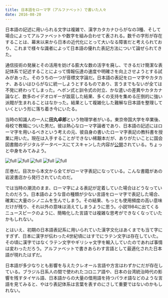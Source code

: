 ```yaml
---
title: 日本語をローマ字（アルファベット）で書いた人々
date: 2016-08-20
---
```


日本語の記述に用いられる文字は複雑で、漢字カタカナひらがなの3種、そして場合によってアルファベットや数字を組み合わせて表される。数千の字形が存在することは、幕末以来から日本の近代化にとって大いなる障害だと考えられており、これまで様々な識者によって日本語の優れた表記方法について論ぜられてきた。

通信技術の発展とその活用を妨げる膨大な数の活字を廃し、できるだけ簡潔な表記体系で記述することによって情報伝達の速度や明確さを向上させようとする試みがあった。そのうちの一つが音標文字論だ。日本語の表記をローマ字やカタカナ、あるいはひらがなに統一しようとするものであり、言うまでもないが全ては不発に終わってしまった。ヘボン式と訓令式の対立、かな遣いの差異やカタカナ論など、数多のイデオロギーが跋扈した結果、多くの支持を集める圧倒的に強い派閥が生まれることはなかった。結果として複雑化した難解な日本語を整理していくという形に落ち着き今にいたる。

当時の知識人の一人に**田丸卓郎**という物理学者がいる。東京帝国大学を卒業後、母校で教職についた男だ。彼は熱心なローマ字論者であり、日本語の記述にはローマ字を用いるべきという考えの元、彼自身の書いたローマ字表記の教科書を授業に用いた。現在は入手することができない稀覯本だが、ありがたいことに国会図書館のデジタルデータベースにてスキャンした内容が[公開](http://dl.ndl.go.jp/info:ndljp/pid/1148638)されている。ちょっと中身をみてみよう。

![full](https://photos.xar.sh/28813383770_4c4986e0c4_h.jpg)
![full](https://photos.xar.sh/28481465703_9f33582efe_h.jpg)
![full](https://photos.xar.sh/28813383110_5fece88839_h.jpg)
![full](https://photos.xar.sh/28481465473_26922a01c0_h.jpg)
![full](https://photos.xar.sh/28478468944_687d5da81a_h.jpg)

圧巻だ。目次から本文から全てがローマ字表記になっている。こんな書籍があの岩波書店から発行されていたのだ。

では当時の潮流のまま、ローマ字による表記が定着していた場合はどうなっていたのだろう。日本語のような音の種類が少ない言語をローマ字で表記した場合、確実に大量のシノニムを生んでしまう。その結果、もっとも使用頻度の高い意味だけが残り、それ以外の意味は消えてしまうように思う。小説1984に出てくるニュースピークのように、簡略化した言語では複雑な思考ができなくなっていたかもしれない。

とはいえ、初期の日本語表記系に用いられていた漢字文化はあくまでも当て字にすぎず、日本に漢字が伝わった4世紀頃にはすでにラテン文字は存在していた。その頃に漢字ではなくラテン文字やギリシャ文字を輸入していたのであれば事情は変わっただろう。アルファベットで書きあらわす言語として最適化された日本語が現れたはずだ。

日本語が多少なりとも影響を与えたクレオール言語や方言はわずかにだが存在している。ブラジル日系人の間で使われたコロニア語や、日本の台湾統治時代の影響を残すタイヤル語、日本語からの大量の借用語を持つパラオ語などのような言語を見てみると、やはり表記体系は言葉を表すのにさして重要ではないのかもしれない。
